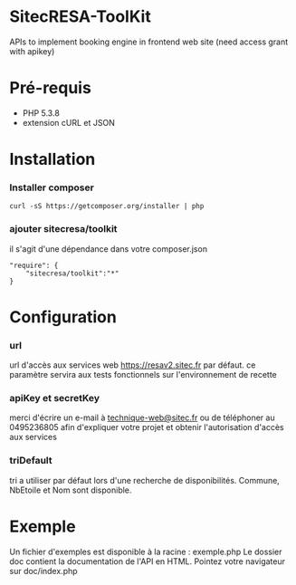 SitecRESA-ToolKit
=============

APIs to implement booking engine in frontend web site (need access grant with apikey)

Pré-requis
=============

 - PHP 5.3.8
 - extension cURL et JSON


Installation
=============
### Installer composer
    curl -sS https://getcomposer.org/installer | php
### ajouter sitecresa/toolkit 
il s'agit d'une dépendance dans votre composer.json

    "require": {
        "sitecresa/toolkit":"*"
    }


Configuration
=============

### url

url d'accès aux services web https://resav2.sitec.fr par défaut.
ce paramètre servira aux tests fonctionnels sur l'environnement de recette

### apiKey et secretKey

merci d'écrire un e-mail à technique-web@sitec.fr ou de téléphoner au 0495236805 afin d'expliquer
votre projet et obtenir l'autorisation d'accès aux services

### triDefault

tri a utiliser par défaut lors d'une recherche de disponibilités.
Commune, NbEtoile et Nom sont disponible.


Exemple
=============

Un fichier d'exemples est disponible à la racine : exemple.php
Le dossier doc contient la documentation de l'API en HTML. Pointez votre navigateur
sur doc/index.php
